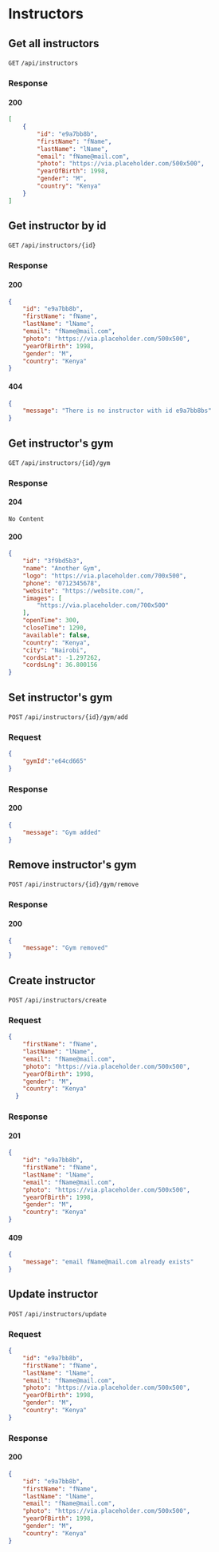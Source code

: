 # Instructors

## Get all instructors

`GET` `/api/instructors`

### Response
#### 200
```Json
[
    {
        "id": "e9a7bb8b",
        "firstName": "fName",
        "lastName": "lName",
        "email": "fName@mail.com",
        "photo": "https://via.placeholder.com/500x500",
        "yearOfBirth": 1998,
        "gender": "M",
        "country": "Kenya"
    }
]
```

## Get instructor by id

`GET` `/api/instructors/{id}`

### Response
#### 200
```Json
{
    "id": "e9a7bb8b",
    "firstName": "fName",
    "lastName": "lName",
    "email": "fName@mail.com",
    "photo": "https://via.placeholder.com/500x500",
    "yearOfBirth": 1998,
    "gender": "M",
    "country": "Kenya"
}
```
#### 404
```Json
{
    "message": "There is no instructor with id e9a7bb8bs"
}
```
## Get instructor's gym

`GET` `/api/instructors/{id}/gym`

### Response
#### 204
```
No Content
```
#### 200
```Json
{
    "id": "3f9bd5b3",
    "name": "Another Gym",
    "logo": "https://via.placeholder.com/700x500",
    "phone": "0712345678",
    "website": "https://website.com/",
    "images": [
        "https://via.placeholder.com/700x500"
    ],
    "openTime": 300,
    "closeTime": 1290,
    "available": false,
    "country": "Kenya",
    "city": "Nairobi",
    "cordsLat": -1.297262,
    "cordsLng": 36.800156
}
```

## Set instructor's gym

`POST` `/api/instructors/{id}/gym/add`

### Request

```Json
{
	"gymId":"e64cd665"
}
```

### Response
#### 200
```Json
{
    "message": "Gym added"
}
```

## Remove instructor's gym

`POST` `/api/instructors/{id}/gym/remove`

### Response
#### 200
```Json
{
    "message": "Gym removed"
}
```

## Create instructor

`POST` `/api/instructors/create`

### Request

```Json
{
    "firstName": "fName",
    "lastName": "lName",
    "email": "fName@mail.com",
    "photo": "https://via.placeholder.com/500x500",
    "yearOfBirth": 1998,
    "gender": "M",
    "country": "Kenya"
  }
```

### Response
#### 201
```Json
{
    "id": "e9a7bb8b",
    "firstName": "fName",
    "lastName": "lName",
    "email": "fName@mail.com",
    "photo": "https://via.placeholder.com/500x500",
    "yearOfBirth": 1998,
    "gender": "M",
    "country": "Kenya"
}
```
#### 409
```Json
{
    "message": "email fName@mail.com already exists"
}
```
## Update instructor

`POST` `/api/instructors/update`

### Request

```Json
{
    "id": "e9a7bb8b",
    "firstName": "fName",
    "lastName": "lName",
    "email": "fName@mail.com",
    "photo": "https://via.placeholder.com/500x500",
    "yearOfBirth": 1998,
    "gender": "M",
    "country": "Kenya"
}
```

### Response
#### 200
```Json
{
    "id": "e9a7bb8b",
    "firstName": "fName",
    "lastName": "lName",
    "email": "fName@mail.com",
    "photo": "https://via.placeholder.com/500x500",
    "yearOfBirth": 1998,
    "gender": "M",
    "country": "Kenya"
}
```
